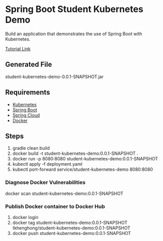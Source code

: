 # Spring Boot Student Kubernetes Demo

Build an application that demonstrates the use of Spring Boot with Kubernetes.

[Tutorial Link](https://dzone.com/articles/spring-boot-with-kubernetes)


## Generated File
student-kubernetes-demo-0.0.1-SNAPSHOT.jar

## Requirements
* [Kubernetes](https://kubernetes.io/)
* [Spring Boot](https://spring.io/projects/spring-boot)
* [Spring Cloud](https://spring.io/projects/spring-cloud)
* [Docker](https://www.docker.com/)

## Steps
1. gradle clean build
2. docker build -t student-kubernetes-demo:0.0.1-SNAPSHOT .
3. docker run -p 8080:8080 student-kubernetes-demo:0.0.1-SNAPSHOT
4. kubectl apply -f deployment.yaml
5. kubectl port-forward service/student-kubernetes-demo 8080:8080

### Diagnose Docker Vulnerabilities
docker scan student-kubernetes-demo:0.0.1-SNAPSHOT

### Publish Docker container to Docker Hub
1. docker login
2. docker tag student-kubernetes-demo:0.0.1-SNAPSHOT tkhenghong/student-kubernetes-demo:0.0.1-SNAPSHOT
3. docker push student-kubernetes-demo:0.0.1-SNAPSHOT
